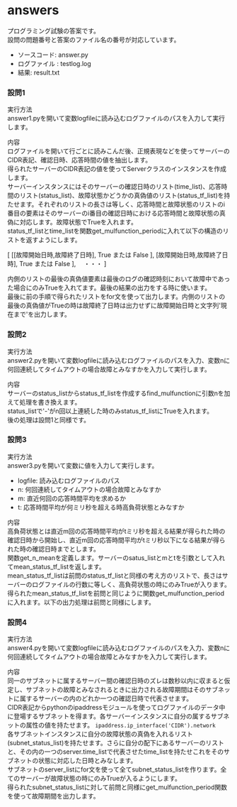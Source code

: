 # answers

プログラミング試験の答案です。  
設問の問題番号と答案のファイル名の番号が対応しています。　　
- ソースコード: answer.py
- ログファイル : testlog.log
- 結果: result.txt

### 設問1  
実行方法  
answer1.pyを開いて変数logfileに読み込むログファイルのパスを入力して実行します。   

内容  
ログファイルを開いて行ごとに読みこんだ後、正規表現などを使ってサーバーのCIDR表記、確認日時、応答時間の値を抽出します。  
得られたサーバーのCIDR表記の値を使ってServerクラスのインスタンスを作成します。  
サーバーインスタンスにはそのサーバーの確認日時のリスト(time_list)、応答時間のリスト(status_list)、故障状態かどうかの真偽値のリスト(status_tf_list)を持たせます。それぞれのリストの長さは等しく、応答時間と故障状態のリストのi番目の要素はそのサーバーのi番目の確認日時における応答時間と故障状態の真偽に対応します。故障状態でTrueを入れます。   
status_tf_listとtime_listを関数get_mulfunction_periodに入れて以下の構造のリストを返すようにします。  

[ [[故障開始日時,故障終了日時], True または False ], [故障開始日時,故障終了日時], True または False ], 　・・・ ]   

内側のリストの最後の真偽値要素は最後のログの確認時刻において故障中であった場合にのみTrueを入れてます。最後の結果の出力をする時に使います。  
最後に前の手順で得られたリストをfor文を使って出力します。内側のリストの最後の真偽値がTrueの時は故障終了日時は出力せずに故障開始日時と文字列'現在まで'を出力します。


### 設問2  
実行方法  
answer2.pyを開いて変数logfileに読み込むログファイルのパスを入力、変数nに何回連続してタイムアウトの場合故障とみなすかを入力して実行します。  

内容  
サーバーのstatus_listからstatus_tf_listを作成するfind_mulfunctionに引数nを加えて処理を書き換えます。  
status_listで'-'がn回以上連続した時のみstatus_tf_listにTrueを入れます。  
後の処理は設問1と同様です。

### 設問3
実行方法  
answer3.pyを開いて変数に値を入力して実行します。  
- logfile: 読み込むログファイルのパス  
- n: 何回連続してタイムアウトの場合故障とみなすか
- m: 直近何回の応答時間平均を求めるか
- t: 応答時間平均が何ミリ秒を超える時高負荷状態とみなすか  

内容  
高負荷状態とは直近m回の応答時間平均がtミリ秒を超える結果が得られた時の確認日時から開始し、直近m回の応答時間平均がtミリ秒以下になる結果が得られた時の確認日時までとします。  
関数get_n_meanを定義します。サーバーのsatus_listとmとtを引数として入れてmean_status_tf_listを返します。  
mean_status_tf_listは前問のstatus_tf_listと同様の考え方のリストで、長さはサーバーのログファイルの行数に等しく、高負荷状態の時にのみTrueが入ります。　　
得られたmean_status_tf_listを前問と同じように関数get_mulfunction_periodに入れます。以下の出力処理は前問と同様にします。  

### 設問4  
実行方法  
answer4.pyを開いて変数logfileに読み込むログファイルのパスを入力、変数nに何回連続してタイムアウトの場合故障とみなすかを入力して実行します。  

内容  
同一のサブネットに属するサーバー間の確認日時のズレは数秒以内に収まると仮定し、サブネットの故障とみなされるときに出力される故障期間はそのサブネットに属するサーバーの内のどれか一つの確認日時で代表させます。  
CIDR表記からpythonのipaddressモジュールを使ってログファイルのデータ中に登場するサブネットを得ます。各サーバーインスタンスに自分の属するサブネットの属性の値を持たせます。
```ipaddress.ip_interface('CIDR').network```  
各サブネットインスタンスに自分の故障状態の真偽を入れるリスト(subnet_status_list)を持たせます。さらに自分の配下にあるサーバーのリストと、その内の一つのserver.time_listで代表させたtime_listを持たせこれをそのサブネットの状態に対応した日時とみなします。  
サブネットのserver_listにfor文を使って全てsubnet_status_listを作ります。全てのサーバーが故障状態の時にのみTrueが入るようにします。  
得られたsubnet_status_listに対して前問と同様にget_mulfunction_period関数を使って故障期間を出力します。
